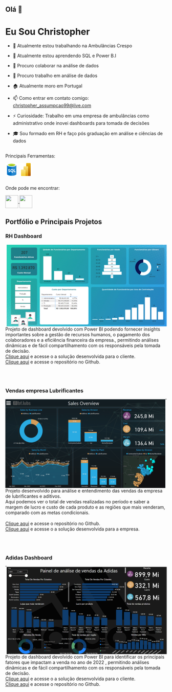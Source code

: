 ## Olá 👋
# Eu Sou Christopher



- 🔭 Atualmente estou trabalhando na Ambulâncias Crespo
- 🌱 Atualmente estou aprendendo SQL e Power B.I
- 👯 Procuro colaborar na análise de dados
- 🤔 Procuro trabalho em análise de dados
- 🏠 Atualmente moro em Portugal
- 📫 Como entrar em contato comigo: christopher_assumpcao99@live.com
- ⚡ Curiosidade: Trabalho em uma empresa de ambulâncias como administrativo onde inovei dashboards para tomada de decisões
- 🎓 Sou formado em RH e faço pós graduação em análise e ciências de dados

  ##
Principais Ferramentas:

<div style="display: inline_block">
  <img align="center" alt="SQL" height="40" width="40" src="https://github.com/BruceFonseca/ferramentas/blob/main/logo.png?raw=true">
  <img align="center" alt="Power BI" height="40" width="40" src="https://github.com/BruceFonseca/ferramentas/blob/main/1200px-New_Power_BI_Logo.svg.png?raw=true">
</div>

##

Onde pode me encontrar:
<div style="display: inline_block">
  
<P>  <a href="https://www.linkedin.com/in/christopher-assump%C3%A7%C3%A3o-496a772a6/)/" target="_blank"> </P>
    <img align="center" alt="" height="40" width="40" src="https://github.com/BruceFonseca/Portfolio/blob/main/social%20icons/linkedin.png?raw=true">
  </a>
  <a href="https://www.instagram.com/christopher_assumpcao/"_blank">
    <img align="center" alt="" height="40" width="40" src="https://github.com/BruceFonseca/Portfolio/blob/main/social%20icons/instagram.png?raw=true">
  </a>



<br>



## Portfólio e Principais Projetos
### RH Dashboard
<img align="right" width="500"  src="https://github.com/Christophersantos007/RHportifolio/blob/main/Imagens/rh.png?raw=true">
Projeto de dashboard devolvido com Power BI podendo fornecer insights importantes sobre a gestão de recursos humanos, o pagamento dos colaboradores e a eficiência financeira da empresa., permitindo análises dinâmicas e de fácil compartilhamento com os responsáveis pela tomada de decisão.

<br>
<a href="https://app.powerbi.com/groups/me/reports/cafde2a9-92a7-40b0-92c0-c3d6f0d15a65/cdf99466b10972f494e6?experience=power-bi" target="_blank">Clique aqui</a> e acesse o a solução desenvolvida para o cliente.
<br>
<a href="https://github.com/Christophersantos007/RHportifolio" target="_blank">Clique aqui</a> e acesse o repositório no Github.

<br><br>




  
 ### Vendas empresa Lubrificantes
<img align="left" width="500" src="https://github.com/Christophersantos007/BFlubsportifolio/blob/main/Imagens/Captura%20de%20tela%202024-12-29%20144950.png?raw=true">
<hr>
Projeto desenvolvido para análise e entendimento das vendas da empresa de lubrificantes e aditivos. <br> 
Aqui podemos ver o total de vendas realizadas no período e saber a margem de lucro e custo de cada produto e as regiões que mais venderam, comparado com as metas condicionais. 
  <br>

<br>
<a href="https://github.com/Christophersantos007/BFlubsportifolio">Clique aqui</a> e acesse o repositório no Github.
<br>
<a href="https://app.powerbi.com/groups/me/reports/b83e7dd6-579d-42d1-8492-e8f2dcf289f3/ReportSection?experience=power-bi" target="_blank">Clique aqui</a> e acesse o a solução desenvolvida para a empresa.




<br><br>



### Adidas Dashboard
<img align="right" width="500"  src="https://github.com/Christophersantos007/Adidas_sales/blob/main/imagem/Captura%20de%20tela%202024-12-29%20224530.png?raw=true">
<hr>
Projeto de dashboard devolvido com Power BI para identificar os principais fatores que impactam a venda no ano de 2022 , permitindo análises dinâmicas e de fácil compartilhamento com os responsáveis pela tomada de decisão.

<br>
<a href="https://app.powerbi.com/groups/9e3b08e7-70c8-400f-a3fe-d2d3eeaf2f87/reports/6b522646-df5c-43a3-8a81-2e1dfbb508ff/8473726a334a9d82f4d1?experience=power-bi" target="_blank">Clique aqui</a> e acesse o a solução desenvolvida para o cliente.
<br>
<a href="https://github.com/Christophersantos007/Adidas_sales" target="_blank">Clique aqui</a> e acesse o repositório no Github.

<br><br>
<p>


